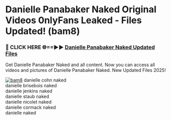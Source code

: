 # Danielle Panabaker Naked Original Videos 0nlyFans Leaked - Files Updated! (bam8)

<h3>🔴 CLICK HERE 🌐==►► <a href="https://tinyurl.com/up5wt9bj" rel="nofollow">Danielle Panabaker Naked Updated Files</a></h3>

Get Danielle Panabaker Naked and all content. Now you can access all videos and pictures of Danielle Panabaker Naked. New Updated Files 2025!

[![bam8](https://i.imgur.com/ABiUzMV.gif)](https://tinyurl.com/up5wt9bj)
danielle cohn naked<br>
danielle brisebois naked<br>
danielle jenkins naked<br>
danielle staub naked<br>
danielle nicolet naked<br>
danielle cormack naked<br>
danielle naked